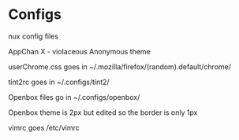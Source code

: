 Configs
=======

nux config files

AppChan X - violaceous Anonymous theme

userChrome.css goes in ~/.mozilla/firefox/(random).default/chrome/

tint2rc goes in ~/.configs/tint2/

Openbox files go in ~/.configs/openbox/

Openbox theme is 2px but edited so the border is only 1px

vimrc goes /etc/vimrc
